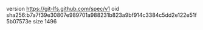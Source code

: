 version https://git-lfs.github.com/spec/v1
oid sha256:b7a7f39e30807e989701a988231b823a9bf914c3384c5dd2e122e51f5b07573e
size 1496
